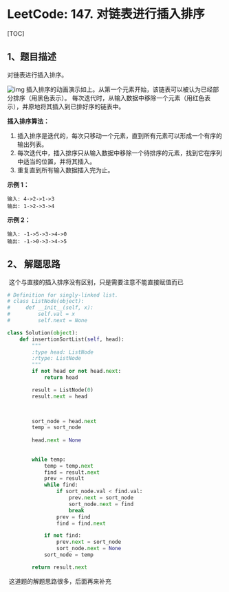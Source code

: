 # LeetCode: 147. 对链表进行插入排序

[TOC]

## 1、题目描述

对链表进行插入排序。

![img](http://px3chmx10.bkt.clouddn.com/notebook/2019-09-19-090142.gif)
插入排序的动画演示如上。从第一个元素开始，该链表可以被认为已经部分排序（用黑色表示）。
每次迭代时，从输入数据中移除一个元素（用红色表示），并原地将其插入到已排好序的链表中。

 

**插入排序算法：**

1. 插入排序是迭代的，每次只移动一个元素，直到所有元素可以形成一个有序的输出列表。
2. 每次迭代中，插入排序只从输入数据中移除一个待排序的元素，找到它在序列中适当的位置，并将其插入。
3. 重复直到所有输入数据插入完为止。

 

**示例 1：**

```
输入: 4->2->1->3
输出: 1->2->3->4
```

**示例 2：**

```
输入: -1->5->3->4->0
输出: -1->0->3->4->5
```



## 2、 解题思路

​	这个与直接的插入排序没有区别，只是需要注意不能直接赋值而已

```python
# Definition for singly-linked list.
# class ListNode(object):
#     def __init__(self, x):
#         self.val = x
#         self.next = None

class Solution(object):
    def insertionSortList(self, head):
        """
        :type head: ListNode
        :rtype: ListNode
        """
        if not head or not head.next:
            return head

        result = ListNode(0)
        result.next = head

        

        sort_node = head.next
        temp = sort_node
        
        head.next = None
        
        
        while temp:
            temp = temp.next
            find = result.next
            prev = result
            while find:
                if sort_node.val < find.val:
                    prev.next = sort_node
                    sort_node.next = find
                    break
                prev = find
                find = find.next

            if not find:
                prev.next = sort_node
                sort_node.next = None
            sort_node = temp

        return result.next
```

​	这道题的解题思路很多，后面再来补充